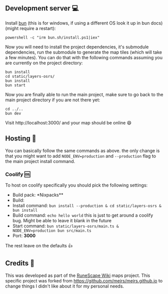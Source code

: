## Development server 💻

Install [bun](https://bun.sh/docs/installation) (this is for windows, if using a different OS look it up in bun docs)(might require a restart):

```
powershell -c "irm bun.sh/install.ps1|iex"
```

Now you will need to install the project dependencies, it's submodule dependencies, run the submodule to generate the map tiles (which will take a few minutes).
You can do that with the following commands assuming you are currently on the project directory:

```
bun install
cd static/layers-osrs/
bun install
bun start
```

Now you are finally able to run the main project, make sure to go back to the main project directory if you are not there yet:

```
cd ../..
bun dev
```

Visit http://localhost:3000/ and your map should be online 😄

## Hosting 🚀

You can basically follow the same commands as above. the only change is that you might want to add `NODE_ENV=production` and `--production` flag to the main project install command.

### Coolify 🆒

To host on coolify specifically you should pick the following settings:

- Build pack: \*Nixpacks\*\*
- Build:
- Install command: `bun install --production & cd static/layers-osrs & bun install`
- Build command: `echo hello world` this is just to get around a coolify bug. Might be able to leave it blank in the future
- Start command: `bun static/layers-osrs/main.ts & NODE_ENV=production bun src/main.ts`
- Port: **3000**

The rest leave on the defaults 👍

## Credits 🤗

This was developed as part of the [RuneScape Wiki](https://runescape.wiki/ "The RuneScape Wiki") maps project.
This specific project was forked from https://github.com/mejrs/mejrs.github.io to change things I didn't like about it for my personal needs.
